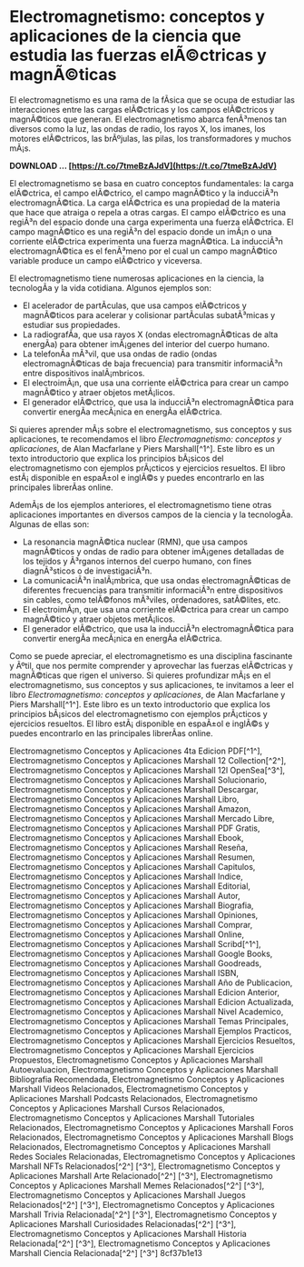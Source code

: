 # Electromagnetismo: conceptos y aplicaciones de la ciencia que estudia las fuerzas elÃ©ctricas y magnÃ©ticas
 
El electromagnetismo es una rama de la fÃ­sica que se ocupa de estudiar las interacciones entre las cargas elÃ©ctricas y los campos elÃ©ctricos y magnÃ©ticos que generan. El electromagnetismo abarca fenÃ³menos tan diversos como la luz, las ondas de radio, los rayos X, los imanes, los motores elÃ©ctricos, las brÃºjulas, las pilas, los transformadores y muchos mÃ¡s.
 
**DOWNLOAD … [https://t.co/7tmeBzAJdV](https://t.co/7tmeBzAJdV)**


 
El electromagnetismo se basa en cuatro conceptos fundamentales: la carga elÃ©ctrica, el campo elÃ©ctrico, el campo magnÃ©tico y la inducciÃ³n electromagnÃ©tica. La carga elÃ©ctrica es una propiedad de la materia que hace que atraiga o repela a otras cargas. El campo elÃ©ctrico es una regiÃ³n del espacio donde una carga experimenta una fuerza elÃ©ctrica. El campo magnÃ©tico es una regiÃ³n del espacio donde un imÃ¡n o una corriente elÃ©ctrica experimenta una fuerza magnÃ©tica. La inducciÃ³n electromagnÃ©tica es el fenÃ³meno por el cual un campo magnÃ©tico variable produce un campo elÃ©ctrico y viceversa.
 
El electromagnetismo tiene numerosas aplicaciones en la ciencia, la tecnologÃ­a y la vida cotidiana. Algunos ejemplos son:
 
- El acelerador de partÃ­culas, que usa campos elÃ©ctricos y magnÃ©ticos para acelerar y colisionar partÃ­culas subatÃ³micas y estudiar sus propiedades.
- La radiografÃ­a, que usa rayos X (ondas electromagnÃ©ticas de alta energÃ­a) para obtener imÃ¡genes del interior del cuerpo humano.
- La telefonÃ­a mÃ³vil, que usa ondas de radio (ondas electromagnÃ©ticas de baja frecuencia) para transmitir informaciÃ³n entre dispositivos inalÃ¡mbricos.
- El electroimÃ¡n, que usa una corriente elÃ©ctrica para crear un campo magnÃ©tico y atraer objetos metÃ¡licos.
- El generador elÃ©ctrico, que usa la inducciÃ³n electromagnÃ©tica para convertir energÃ­a mecÃ¡nica en energÃ­a elÃ©ctrica.

Si quieres aprender mÃ¡s sobre el electromagnetismo, sus conceptos y sus aplicaciones, te recomendamos el libro *Electromagnetismo: conceptos y aplicaciones*, de Alan Macfarlane y Piers Marshall[^1^]. Este libro es un texto introductorio que explica los principios bÃ¡sicos del electromagnetismo con ejemplos prÃ¡cticos y ejercicios resueltos. El libro estÃ¡ disponible en espaÃ±ol e inglÃ©s y puedes encontrarlo en las principales librerÃ­as online.
  
AdemÃ¡s de los ejemplos anteriores, el electromagnetismo tiene otras aplicaciones importantes en diversos campos de la ciencia y la tecnologÃ­a. Algunas de ellas son:

- La resonancia magnÃ©tica nuclear (RMN), que usa campos magnÃ©ticos y ondas de radio para obtener imÃ¡genes detalladas de los tejidos y Ã³rganos internos del cuerpo humano, con fines diagnÃ³sticos o de investigaciÃ³n.
- La comunicaciÃ³n inalÃ¡mbrica, que usa ondas electromagnÃ©ticas de diferentes frecuencias para transmitir informaciÃ³n entre dispositivos sin cables, como telÃ©fonos mÃ³viles, ordenadores, satÃ©lites, etc.
- El electroimÃ¡n, que usa una corriente elÃ©ctrica para crear un campo magnÃ©tico y atraer objetos metÃ¡licos.
- El generador elÃ©ctrico, que usa la inducciÃ³n electromagnÃ©tica para convertir energÃ­a mecÃ¡nica en energÃ­a elÃ©ctrica.

Como se puede apreciar, el electromagnetismo es una disciplina fascinante y Ãºtil, que nos permite comprender y aprovechar las fuerzas elÃ©ctricas y magnÃ©ticas que rigen el universo. Si quieres profundizar mÃ¡s en el electromagnetismo, sus conceptos y sus aplicaciones, te invitamos a leer el libro *Electromagnetismo: conceptos y aplicaciones*, de Alan Macfarlane y Piers Marshall[^1^]. Este libro es un texto introductorio que explica los principios bÃ¡sicos del electromagnetismo con ejemplos prÃ¡cticos y ejercicios resueltos. El libro estÃ¡ disponible en espaÃ±ol e inglÃ©s y puedes encontrarlo en las principales librerÃ­as online.
 
Electromagnetismo Conceptos y Aplicaciones 4ta Edicion PDF[^1^],  Electromagnetismo Conceptos y Aplicaciones Marshall 12 Collection[^2^],  Electromagnetismo Conceptos y Aplicaciones Marshall 12l OpenSea[^3^],  Electromagnetismo Conceptos y Aplicaciones Marshall Solucionario,  Electromagnetismo Conceptos y Aplicaciones Marshall Descargar,  Electromagnetismo Conceptos y Aplicaciones Marshall Libro,  Electromagnetismo Conceptos y Aplicaciones Marshall Amazon,  Electromagnetismo Conceptos y Aplicaciones Marshall Mercado Libre,  Electromagnetismo Conceptos y Aplicaciones Marshall PDF Gratis,  Electromagnetismo Conceptos y Aplicaciones Marshall Ebook,  Electromagnetismo Conceptos y Aplicaciones Marshall Reseña,  Electromagnetismo Conceptos y Aplicaciones Marshall Resumen,  Electromagnetismo Conceptos y Aplicaciones Marshall Capitulos,  Electromagnetismo Conceptos y Aplicaciones Marshall Indice,  Electromagnetismo Conceptos y Aplicaciones Marshall Editorial,  Electromagnetismo Conceptos y Aplicaciones Marshall Autor,  Electromagnetismo Conceptos y Aplicaciones Marshall Biografia,  Electromagnetismo Conceptos y Aplicaciones Marshall Opiniones,  Electromagnetismo Conceptos y Aplicaciones Marshall Comprar,  Electromagnetismo Conceptos y Aplicaciones Marshall Online,  Electromagnetismo Conceptos y Aplicaciones Marshall Scribd[^1^],  Electromagnetismo Conceptos y Aplicaciones Marshall Google Books,  Electromagnetismo Conceptos y Aplicaciones Marshall Goodreads,  Electromagnetismo Conceptos y Aplicaciones Marshall ISBN,  Electromagnetismo Conceptos y Aplicaciones Marshall Año de Publicacion,  Electromagnetismo Conceptos y Aplicaciones Marshall Edicion Anterior,  Electromagnetismo Conceptos y Aplicaciones Marshall Edicion Actualizada,  Electromagnetismo Conceptos y Aplicaciones Marshall Nivel Academico,  Electromagnetismo Conceptos y Aplicaciones Marshall Temas Principales,  Electromagnetismo Conceptos y Aplicaciones Marshall Ejemplos Practicos,  Electromagnetismo Conceptos y Aplicaciones Marshall Ejercicios Resueltos,  Electromagnetismo Conceptos y Aplicaciones Marshall Ejercicios Propuestos,  Electromagnetismo Conceptos y Aplicaciones Marshall Autoevaluacion,  Electromagnetismo Conceptos y Aplicaciones Marshall Bibliografia Recomendada,  Electromagnetismo Conceptos y Aplicaciones Marshall Videos Relacionados,  Electromagnetismo Conceptos y Aplicaciones Marshall Podcasts Relacionados,  Electromagnetismo Conceptos y Aplicaciones Marshall Cursos Relacionados,  Electromagnetismo Conceptos y Aplicaciones Marshall Tutoriales Relacionados,  Electromagnetismo Conceptos y Aplicaciones Marshall Foros Relacionados,  Electromagnetismo Conceptos y Aplicaciones Marshall Blogs Relacionados,  Electromagnetismo Conceptos y Aplicaciones Marshall Redes Sociales Relacionadas,  Electromagnetismo Conceptos y Aplicaciones Marshall NFTs Relacionados[^2^] [^3^],  Electromagnetismo Conceptos y Aplicaciones Marshall Arte Relacionado[^2^] [^3^],  Electromagnetismo Conceptos y Aplicaciones Marshall Memes Relacionados[^2^] [^3^],  Electromagnetismo Conceptos y Aplicaciones Marshall Juegos Relacionados[^2^] [^3^],  Electromagnetismo Conceptos y Aplicaciones Marshall Trivia Relacionada[^2^] [^3^],  Electromagnetismo Conceptos y Aplicaciones Marshall Curiosidades Relacionadas[^2^] [^3^],  Electromagnetismo Conceptos y Aplicaciones Marshall Historia Relacionada[^2^] [^3^],  Electromagnetismo Conceptos y Aplicaciones Marshall Ciencia Relacionada[^2^] [^3^]
 8cf37b1e13
 
